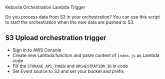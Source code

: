 Keboola Orchestration Lambda Trigger

Do you process data from S3 in your orchestration? You can use this script to start the orchestration when the new data are pushed to S3.


## S3 Upload orchestration trigger

- Sign in to AWS Console
- Create new Lambda function and paste content of `index.js` as Lambda code
- Fill the `STORAGE_API_TOKEN` and `ORCHESTRATION_ID` in code
- Set Event source to S3 and set your bucket and prefix
